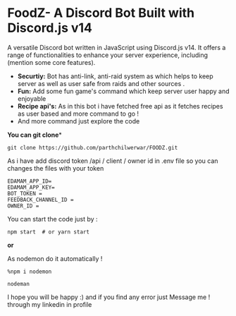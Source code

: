 
# FoodZ- A Discord Bot Built with Discord.js v14

A versatile Discord bot written in JavaScript using Discord.js v14. It offers a range of functionalities to enhance your server experience, including (mention some core features).


* **Securtiy:** Bot has anti-link, anti-raid system as which helps to keep server as well as user safe from raids and other sources .
* **Fun:** Add some fun game's command which keep server user happy and enjoyable 
* **Recipe api's:** As in this bot i have fetched free api as it fetches recipes as user based and more command to go !
* And more command just explore the code 
  
**You can git clone***
  
```git clone https://github.com/parthchilwerwar/FOODZ.git```


As i have add  discord token /api / client / owner id  in .env file so you can changes the files with your token 

```
EDAMAM_APP_ID= 
EDAMAM_APP_KEY= 
BOT_TOKEN = 
FEEDBACK_CHANNEL_ID = 
OWNER_ID = 
```

You can start the code just by :

```
npm start  # or yarn start
```
**or**

As nodemon do it automatically ! 
```
%npm i nodemon

nodeman

```


I hope you will be happy :) and if you find any error just Message me ! through my linkedin in  profile 
